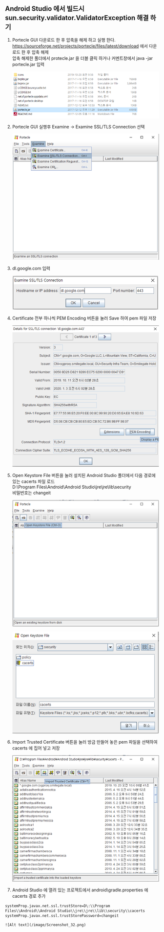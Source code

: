 ## Android Studio 에서 빌드시 sun.security.validator.ValidatorException 해결 하기

1. Portecle GUI 다운로드 한 후 압축을 해제 하고 실행 한다.
  https://sourceforge.net/projects/portecle/files/latest/download 에서 다운로드 한 후 압축 해제  
  압축 해제한 풀더에서 protecle.jar 을 더블 클릭 하거나 커멘트창에서 java -jar portecle.jar 입력
  
    ![Alt text](/image/Screenshot_24.png)

2. Portecle GUI 실행후 Examine -> Examine SSL/TLS Connection 선택
    
    ![Alt text](/image/Screenshot_25.png)   
  
3. dl.google.com 입력  

    ![Alt text](/image/Screenshot_26.png)   
  
4. Certificate 전부 하나씩 PEM Encoding 버튼을 눌러 Save 하여 pem 파일 저장  

    ![Alt text](/image/Screenshot_27.png)   
  
5. Open Keystore File 버튼을 눌러 설치된 Android Studio 폴더에서 다음 경로에 있는 cacerts 파일 로드  
  D:\Program Files\Android\Android Studio\jre\jre\lib\security  
  비밀번호는 changeit  
  
     ![Alt text](/image/Screenshot_28.png)   
     
     ![Alt text](/image/Screenshot_29.png)   
   
6. Import Trusted Certificate 버튼을 눌러 방금 만들어 놓은 pem 파일을 선택하여 cacerts 에 집어 넣고 저장   

    ![Alt text](/image/Screenshot_30.png)   
  
7. Android Studio 에 열려 있는 프로젝트에서 android\gradle.properties 에 cacerts 경로 추가  

```
systemProp.javax.net.ssl.trustStore=D\:\\Program Files\\Android\\Android Studio\\jre\\jre\\lib\\security\\cacerts  
systemProp.javax.net.ssl.trustStorePassword=changeit  
```

    ![Alt text](/image/Screenshot_32.png)   
